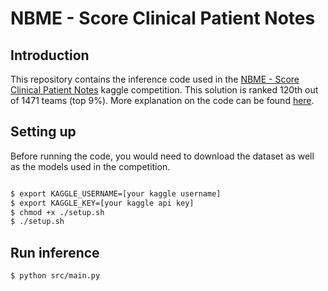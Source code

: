 # NBME - Score Clinical Patient Notes

## Introduction

This repository contains the inference code used in the [NBME - Score Clinical Patient Notes](https://www.kaggle.com/c/nbme-score-clinical-patient-notes) kaggle competition. This solution is ranked 120th out of 1471 teams (top 9%). More explanation on the code can be found [here](https://www.kaggle.com/competitions/nbme-score-clinical-patient-notes/discussion/322853).

## Setting up 

Before running the code, you would need to download the dataset as well as the models used in the competition. 
```bash

$ export KAGGLE_USERNAME=[your kaggle username]
$ export KAGGLE_KEY=[your kaggle api key]
$ chmod +x ./setup.sh
$ ./setup.sh
```

## Run inference

```bash
$ python src/main.py
```
